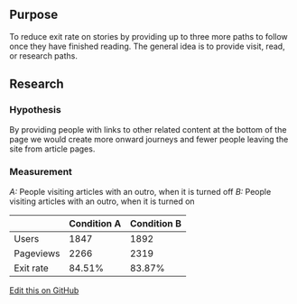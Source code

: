 ## Purpose
To reduce exit rate on stories by providing up to three more paths to follow
once they have finished reading. The general idea is to provide visit, read,
or research paths.

## Research
### Hypothesis
​​By providing people with links to other related content at the bottom of the
page we would create more onward journeys and fewer people leaving the site
from article pages.

### Measurement
_A:_ People visiting articles with an outro, when it is turned off
_B:_ People visiting articles with an outro, when it is turned on

|           | Condition A | Condition B |
|-----------|-------------|-------------|
| Users     | 1847        | 1892        |
| Pageviews | 2266        | 2319        |
| Exit rate | 84.51%      | 83.87%      |


[Edit this on GitHub](https://github.com/wellcometrust/wellcomecollection.org/edit/master/common/views/components/Outro/README.md)
